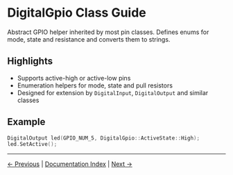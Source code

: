 # DigitalGpio Class Guide

Abstract GPIO helper inherited by most pin classes. Defines enums for mode, state and resistance and converts them to strings.

## Highlights
- Supports active-high or active-low pins
- Enumeration helpers for mode, state and pull resistors
- Designed for extension by `DigitalInput`, `DigitalOutput` and similar classes

## Example
```cpp
DigitalOutput led(GPIO_NUM_5, DigitalGpio::ActiveState::High);
led.SetActive();
```

---

[← Previous](BaseGpio.md) | [Documentation Index](index.md) | [Next →](DigitalInput.md)
